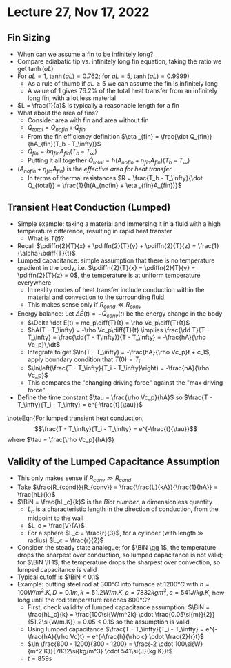 # Lecture 27, Nov 17, 2022

## Fin Sizing

* When can we assume a fin to be infinitely long?
* Compare adiabatic tip vs. infinitely long fin equation, taking the ratio we get $\tanh(aL)$
* For $aL = 1$, $\tanh(aL) = 0.762$; for $aL = 5$, $\tanh(aL) = 0.9999)$
	* As a rule of thumb if $aL \geq 5$ we can assume the fin is infinitely long
	* A value of 1 gives $76.2\%$ of the total heat transfer from an infinitely long fin, with a lot less material
* $L = \frac{1}{a}$ is typically a reasonable length for a fin
* What about the area of fins?
	* Consider area with fin and area without fin
	* $\dot Q_{total} = \dot Q_{nofin} + \dot Q_{fin}$
	* From the fin efficiency definition $\eta _{fin} = \frac{\dot Q_{fin}}{hA_{fin}(T_b - T_\infty)}$
	* $\dot Q_{fin} = h\eta _{fin}A_{fin}(T_b - T_\infty)$
	* Putting it all together $\dot Q_{total} = h(A_{nofin} + \eta _{fin}A_{fin})(T_b - T_\infty)$
* $(A_{nofin} + \eta _{fin}A_{fin})$ is the *effective area for heat transfer*
	* In terms of thermal resistances $R = \frac{T_b - T_\infty}{\dot Q_{total}} = \frac{1}{h(A_{nofin} + \eta _{fin}A_{fin})}$

## Transient Heat Conduction (Lumped)

* Simple example: taking a material and immersing it in a fluid with a high temperature difference, resulting in rapid heat transfer
	* What is $T(t)$?
* Recall $\pdiffn{2}{T}{x} + \pdiffn{2}{T}{y} + \pdiffn{2}{T}{z} = \frac{1}{\alpha}\pdiff{T}{t}$
* Lumped capacitance: simple assumption that there is no temperature gradient in the body, i.e. $\pdiffn{2}{T}{x} = \pdiffn{2}{T}{y} = \pdiffn{2}{T}{z} = 0$, the temperature is at uniform temperature everywhere
	* In reality modes of heat transfer include conduction within the material and convection to the surrounding fluid
	* This makes sense only if $R_{cond} \ll R_{conv}$
* Energy balance: Let $\Delta \dot E(t) = -\dot Q_{conv}(t)$ be the energy change in the body
	* $\Delta \dot E(t) = mc_p\diff{T}{t} = \rho Vc_p\diff{T}{t}$
	* $hA(T - T_\infty) = -\rho Vc_p\diff{T}{t} \implies \frac{\dd T}{T - T_\infty} = \frac{\dd(T - T\infty)}{T - T_\infty} = -\frac{hA}{\rho Vc_p}\,\dt$
	* Integrate to get $\ln(T - T_\infty) = -\frac{hA}{\rho Vc_p}t + c_1$, apply boundary condition that $T(0) = T_i$
	* $\ln\left(\frac{T - T_\infty}{T_i - T_\infty}\right) = -\frac{hA}{\rho Vc_p}$
	* This compares the "changing driving force" against the "max driving force"
* Define the time constant $\tau = \frac{\rho Vc_p}{hA}$ so $\frac{T - T_\infty}{T_i - T_\infty} = e^{-\frac{t}{\tau}}$

\noteEqn{For lumped transient heat conduction, $$\frac{T - T_\infty}{T_i - T_\infty} = e^{-\frac{t}{\tau}}$$ where $\tau = \frac{\rho Vc_p}{hA}$}

## Validity of the Lumped Capacitance Assumption

* This only makes sense if $R_{conv} \gg R_{cond}$
* Take $\frac{R_{cond}}{R_{conv}} = \frac{\frac{L}{kA}}{\frac{1}{hA}} = \frac{hL}{k}$
* $\BiN = \frac{hL_c}{k}$ is the *Biot number*, a dimensionless quantity
	* $L_c$ is a characteristic length in the direction of conduction, from the midpoint to the wall
	* $L_c = \frac{V}{A}$
	* For a sphere $L_c = \frac{r}{3}$, for a cylinder (with length $\gg$ radius) $L_c = \frac{r}{2}$
* Consider the steady state analogue; for $\BiN \gg 1$, the temperature drops the sharpest over conduction, so lumped capacitance is not valid; for $\BiN \ll 1$, the temperature drops the sharpest over convection, so lumped capacitance is valid
* Typical cutoff is $\BiN < 0.1$
* Example: putting steel rod at $300\si{\degree C}$ into furnace at $1200\si{\degree C}$ with $h = 100\si{W/m^2.K}, D = 0.1m, k = 51.2\si{W/m.K}, \rho = 7832\si{kg}{m^3}, c = 541\si{J/kg.K}$, how long until the rod temperature reaches $800\si{\degree C}$?
	* First, check validity of lumped capacitance assumption: $\BiN = \frac{hL_c}{k} = \frac{100\si{W/m^2k} \cdot \frac{0.05\si{m}}{2}}{51.2\si{W/m.K}} = 0.05 < 0.1$ so the assumption is valid
	* Using lumped capacitance $\frac{T - T_\infty}{T_i - T_\infty} = e^{-\frac{hA}{\rho Vc}t} = e^{-\frac{h}{\rho c} \cdot \frac{2}{r}t}$
	* $\ln \frac{800 - 1200}{300 - 1200} = \frac{-2 \cdot 100\si{W}{m^2.K}}{7832\si{kg/m^3} \cdot 541\si{J}{kg.K}}t$
	* $t = 859\si{s}$

